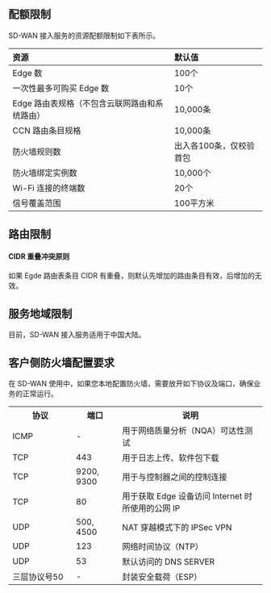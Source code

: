 ## 配额限制
SD-WAN 接入服务的资源配额限制如下表所示。

| 资源                    | 默认值                  | 
| :---------------------- | :---------------------- | 
| Edge 数                 | 100个                   | 
| 一次性最多可购买 Edge 数    | 10个                     | 
| Edge 路由表规格（不包含云联网路由和系统路由）         | 10,000条                   |
| CCN 路由条目规格        | 10,000条                   | 
| 防火墙规则数            | 出入各100条，仅校验首包 | 
| 防火墙绑定实例数        | 10,000个                   | 
|Wi-Fi 连接的终端数| 20个|
|信号覆盖范围|100平方米|

## 路由限制
#### CIDR 重叠冲突原则
如果 Egde 路由表条目 CIDR 有重叠，则默认先增加的路由条目有效，后增加的无效。

## 服务地域限制
目前，SD-WAN 接入服务适用于中国大陆。


## 客户侧防火墙配置要求[](id:pzyq)
在 SD-WAN 使用中，如果您本地配置防火墙，需要放开如下协议及端口，确保业务的正常运行。
<table>
<tr>
<th width="25%">协议</th>
<th>端口</th>
<th>说明</th>
</tr>
<tr>
<td>ICMP</td>
<td>-	</td>
<td>用于网络质量分析（NQA）可达性测试</td>
</tr>
<tr>
<td>TCP</td>
<td>443</td>
<td>用于日志上传、软件包下载</td>
</tr>
<tr>
<td>TCP</td>
<td>9200, 9300</td>
<td>用于与控制器之间的控制连接</td>
</tr>
<tr>
<td>TCP</td>
<td>80</td>
<td>用于获取 Edge 设备访问 Internet 时所使用的公网 IP</td>
</tr>
<tr>
<td>UDP</td>
<td>500, 4500</td>
<td>NAT 穿越模式下的 IPSec VPN</td>
</tr>
<tr>
<td>UDP</td>
<td>123</td>
<td>网络时间协议（NTP）</td>
</tr>
<tr>
<td>UDP</td>
<td>53</td>
<td>默认访问的 DNS SERVER</td>
</tr>
<tr>
<td>三层协议号50</td>
<td>-</td>
<td>封装安全载荷（ESP）</td>
</tr>
</table>
